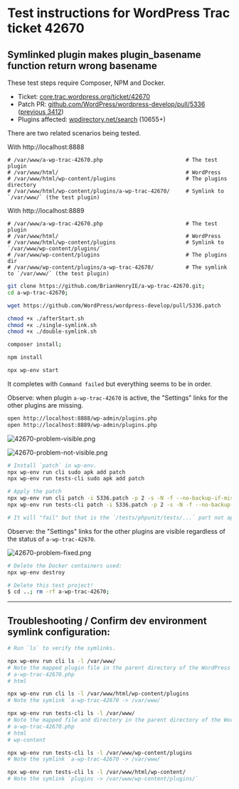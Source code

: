 # Test instructions for WordPress Trac ticket 42670 

## Symlinked plugin makes plugin_basename function return wrong basename

These test steps require Composer, NPM and Docker.

* Ticket: [core.trac.wordpress.org/ticket/42670](https://core.trac.wordpress.org/ticket/42670)
* Patch PR: [github.com/WordPress/wordpress-develop/pull/5336](https://github.com/WordPress/wordpress-develop/pull/5336) ([previous 3412](https://github.com/WordPress/wordpress-develop/pull/3412))
* Plugins affected: [wpdirectory.net/search](https://wpdirectory.net/search/01H3G0X3ZPYCJHNGRKBTBNDMTY) (10655+)

There are two related scenarios being tested.

With http://localhost:8888

```
# /var/www/a-wp-trac-42670.php                          # The test plugin
# /var/www/html/                                        # WordPress
# /var/www/html/wp-content/plugins                      # The plugins directory
# /var/www/html/wp-content/plugins/a-wp-trac-42670/     # Symlink to `/var/www/` (the test plugin)
```

With http://localhost:8889

```
# /var/www/a-wp-trac-42670.php                          # The test plugin
# /var/www/html/                                        # WordPress
# /var/www/html/wp-content/plugins                      # Symlink to `/var/www/wp-content/plugins/`
# /var/www/wp-content/plugins                           # The plugins dir
# /var/www/wp-content/plugins/a-wp-trac-42670/          # The symlink to `/var/www/` (the test plugin)
```

```bash
git clone https://github.com/BrianHenryIE/a-wp-trac-42670.git;
cd a-wp-trac-42670;

wget https://github.com/WordPress/wordpress-develop/pull/5336.patch

chmod +x ./afterStart.sh
chmod +x ./single-symlink.sh
chmod +x ./double-symlink.sh

composer install;

npm install

npx wp-env start
```

It completes with `Command failed` but everything seems to be in order.

Observe: when plugin `a-wp-trac-42670` is active, the "Settings" links for the other plugins are missing.

```bash
open http://localhost:8888/wp-admin/plugins.php
open http://localhost:8889/wp-admin/plugins.php
```

![42670-problem-visible.png](42670-problem-visible.png)

![42670-problem-not-visible.png](42670-problem-not-visible.png)

```bash
# Install `patch` in wp-env.
npx wp-env run cli sudo apk add patch
npx wp-env run tests-cli sudo apk add patch

# Apply the patch
npx wp-env run cli patch -i 5336.patch -p 2 -s -N -f --no-backup-if-mismatch --reject-file=
npx wp-env run tests-cli patch -i 5336.patch -p 2 -s -N -f --no-backup-if-mismatch --reject-file=

# It will "fail" but that is the `/tests/phpunit/tests/...` part not applying.
```

Observe: the "Settings" links for the other plugins are visible regardless of the status of `a-wp-trac-42670`.

![42670-problem-fixed.png](42670-problem-fixed.png)

```bash
# Delete the Docker containers used:
npx wp-env destroy

# Delete this test project!
$ cd ..; rm -rf a-wp-trac-42670;
```

---

## Troubleshooting / Confirm dev environment symlink configuration:

```bash
# Run `ls` to verify the symlinks.

npx wp-env run cli ls -l /var/www/
# Note the mapped plugin file in the parent directory of the WordPress install:
# a-wp-trac-42670.php
# html

npx wp-env run cli ls -l /var/www/html/wp-content/plugins 
# Note the symlink `a-wp-trac-42670 -> /var/www/`

npx wp-env run tests-cli ls -l /var/www/
# Note the mapped file and directory in the parent directory of the WordPress install:
# a-wp-trac-42670.php
# html
# wp-content

npx wp-env run tests-cli ls -l /var/www/wp-content/plugins 
# Note the symlink `a-wp-trac-42670 -> /var/www/` 

npx wp-env run tests-cli ls -l /var/www/html/wp-content/
# Note the symlink `plugins -> /var/www/wp-content/plugins/`
```
